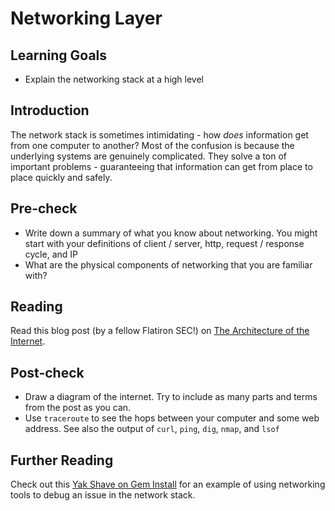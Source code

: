 # Networking Layer

## Learning Goals

- Explain the networking stack at a high level

## Introduction

The network stack is sometimes intimidating - how _does_ information get from one computer to another? Most of the confusion is because the underlying systems are genuinely complicated. They solve a ton of important problems - guaranteeing that information can get from place to place quickly and safely.

## Pre-check

- Write down a summary of what you know about networking. You might start with your definitions of client / server, http, request / response cycle, and IP
- What are the physical components of networking that you are familiar with?

## Reading

Read this blog post (by a fellow Flatiron SEC!) on [The Architecture of the Internet](https://medium.com/@brunogarciagonzalez/brief-intro-architecture-of-the-internet-396f7f91df92).

## Post-check

- Draw a diagram of the internet. Try to include as many parts and terms from the post as you can.
- Use `traceroute` to see the hops between your computer and some web address. See also the output of `curl`, `ping`, `dig`, `nmap`, and `lsof`

## Further Reading

Check out this [Yak Shave on Gem Install](https://rob.co.bb/posts/2018-10-22-yak-shave-gem-install-issue/) for an example of using networking tools to debug an issue in the network stack.

